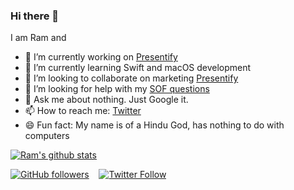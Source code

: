 ### Hi there 👋

<!--
**rampatra/rampatra** is a ✨ _special_ ✨ repository because its `README.md` (this file) appears on your GitHub profile.
-->

I am Ram and

- 🔭 I’m currently working on [Presentify](https://presentify.compzets.com)
- 🌱 I’m currently learning Swift and macOS development
- 👯 I’m looking to collaborate on marketing [Presentify](https://presentify.compzets.com)
- 🤔 I’m looking for help with my [SOF questions](https://stackoverflow.com/users/1385441/ram-patra?tab=questions)
- 💬 Ask me about nothing. Just Google it.
- 📫 How to reach me: [Twitter](https://twitter.com/ram__patra)
- 😄 Fun fact: My name is of a Hindu God, has nothing to do with computers

[![Ram's github stats](https://github-readme-stats.vercel.app/api?username=rampatra&show_icons=true&icon_color=2f80ed)](https://rampatra.com)

[![GitHub followers](https://img.shields.io/github/followers/rampatra?label=Follow%20%40rampatra&style=social)](https://github.com/rampatra) &nbsp;&nbsp;
[![Twitter Follow](https://img.shields.io/twitter/follow/ram__patra?style=social)](https://twitter.com/ram__patra)

